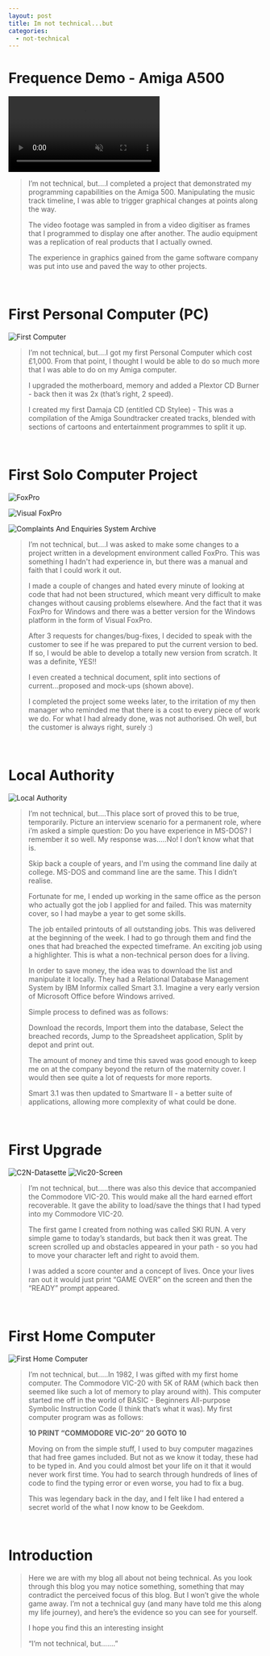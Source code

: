 ```yaml
---
layout: post
title: Im not technical...but
categories:
  - not-technical
---
```


# Frequence Demo - Amiga A500

<video src="https://user-images.githubusercontent.com/19514070/188760394-ad70f3f3-d755-4afa-904d-82912d1a855d.mp4" data-canonical-src="https://user-images.githubusercontent.com/19514070/188760394-ad70f3f3-d755-4afa-904d-82912d1a855d.mp4" controls="controls" muted="muted" class="d-block rounded-bottom-2 width-fit" style="max-height:640px;"></video>

>I’m not technical, but....I completed a project that demonstrated my programming capabilities on the Amiga 500.
>Manipulating the music track timeline, I was able to trigger graphical changes at points along the way.
>
>The video footage was sampled in from a video digitiser as frames that I programmed to display one after another.
>The audio equipment was a replication of real products that I actually owned.
>
>The experience in graphics gained from the game software company was put into use and paved the way to other projects.

<p><br /></p>

# First Personal Computer (PC)

![First Computer](/Portfolio/images/not-technical-but/FirstComputer.jpg)

>I’m not technical, but....I got my first Personal Computer which cost £1,000. 
>From that point, I thought I would be able to do so much more that I was able to do on my Amiga computer.
>
>I upgraded the motherboard, memory and added a Plextor CD Burner - back then it was 2x (that’s right, 2 speed).
>
>I created my first Damaja CD (entitled CD Stylee) - This was a compilation of the Amiga Soundtracker created tracks, 
>blended with sections of cartoons and entertainment programmes to split it up.

<p><br /></p>

# First Solo Computer Project

![FoxPro](/Portfolio/images/not-technical-but/FoxPro.jpg)

![Visual FoxPro](/Portfolio/images/not-technical-but/VisualFoxPro.jpg)

![Complaints And Enquiries System Archive](/Portfolio/images/not-technical-but/ComplaintsAndEnquiries.jpg)

>I’m not technical, but....I was asked to make some changes to a project written in a development environment called FoxPro. 
>This was something I hadn't had experience in, but there was a manual and faith that I could work it out.
>
>I made a couple of changes and hated every minute of looking at code that had not been structured, 
>which meant very difficult to make changes without causing problems elsewhere. 
>And the fact that it was FoxPro for Windows and there was a better version for the Windows platform in the form of Visual FoxPro.
>
>After 3 requests for changes/bug-fixes, I decided to speak with the customer to see if he was prepared to put the current version to bed.
>If so, I would be able to develop a totally new version from scratch. It was a definite, YES!!
>
>I even created a technical document, split into sections of current...proposed and mock-ups (shown above).
>
>I completed the project some weeks later, to the irritation of my then manager who reminded me that there is a cost to every piece of work we do.
>For what I had already done, was not authorised. Oh well, but the customer is always right, surely :)

<p><br /></p>

# Local Authority

![Local Authority](/Portfolio/images/not-technical-but/LocalAuthority.jpg)

>I’m not technical, but....This place sort of proved this to be true, temporarily. 
>Picture an interview scenario for a permanent role, where i’m asked a simple question: Do you have experience in MS-DOS?
>I remember it so well. My response was.....No! I don’t know what that is.
>
>Skip back a couple of years, and I'm using the command line daily at college. MS-DOS and command line are the same. 
>This I didn’t realise.
>
>Fortunate for me, I ended up working in the same office as the person who actually got the job I applied for and failed. 
>This was maternity cover, so I had maybe a year to get some skills.
>
>The job entailed printouts of all outstanding jobs. This was delivered at the beginning of the week.
>I had to go through them and find the ones that had breached the expected timeframe. An exciting job using a highlighter. 
>This is what a non-technical person does for a living.
>
>In order to save money, the idea was to download the list and manipulate it locally. 
>They had a Relational Database Management System by IBM Informix called Smart 3.1.
>Imagine a very early version of Microsoft Office before Windows arrived.
>
>Simple process to defined was as follows:
>
>Download the records, Import them into the database, Select the breached records, Jump to the Spreadsheet application, Split by depot and print out.
>
>The amount of money and time this saved was good enough to keep me on at the company beyond the return of the maternity cover. 
>I would then see quite a lot of requests for more reports.
>
>Smart 3.1 was then updated to Smartware II - a better suite of applications, allowing more complexity of what could be done.

<p><br /></p>

# First Upgrade

![C2N-Datasette](/Portfolio/images/not-technical-but/C2N-Datasette.jpg)
![Vic20-Screen](/Portfolio/images/not-technical-but/Vic20-Screen.jpg)

>I’m not technical, but.....there was also this device that accompanied the Commodore VIC-20. This would make all the hard earned effort recoverable. It gave the ability to load/save the things that I had typed into my Commodore VIC-20. 
>
>The first game I created from nothing was called SKI RUN. A very simple game to today’s standards, but back then it was great. The screen scrolled up and obstacles appeared in your path - so you had to move your character left and right to avoid them. 
>
>I was added a score counter and a concept of lives. Once your lives ran out it would just print “GAME OVER” on the screen and then the “READY” prompt appeared. 

<p><br /></p>

# First Home Computer

![First Home Computer](/Portfolio/images/not-technical-but/Vic20.jpg)

>I’m not technical, but…..In 1982, I was gifted with my first home computer. The Commodore VIC-20 with 5K of RAM (which back then seemed like such a lot of memory to play around with). This computer started me off in the world of BASIC - Beginners All-purpose Symbolic Instruction Code (I think that’s what it was). My first computer program was as follows:
>
>**10 PRINT “COMMODORE VIC-20″**
>**20 GOTO 10**
>
>Moving on from the simple stuff, I used to buy computer magazines that had free games included.  But not as we know it today, these had to be typed in. And you could almost bet your life on it that it would never work first time. You had to search through hundreds of lines of code to find the typing error or even worse, you had to fix a bug.
>
>This was legendary back in the day, and I felt like I had entered a secret world of the what I now know to be Geekdom. 

<p><br /></p>

# Introduction

>Here we are with my blog all about not being technical. As you look through this blog you may notice something, something that may contradict the perceived focus of this blog. But I won’t give the whole game away. I’m not a technical guy (and many have told me this along my life journey), and here’s the evidence so you can see for yourself.
>
>I hope you find this an interesting insight
>
>“I’m not technical, but.......”
